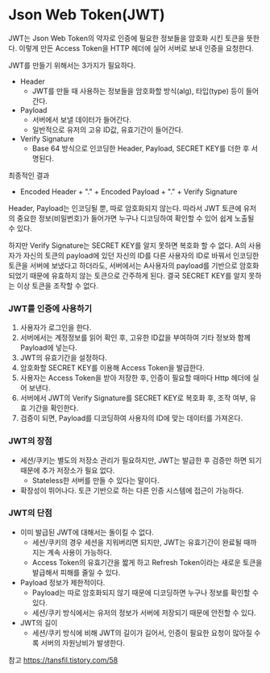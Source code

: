# Json Web Token(JWT)
JWT는 Json Web Token의 약자로 인증에 필요한 정보들을 암호화 시킨 토큰을 뜻한다. 이렇게 만든 Access Token을 HTTP 헤더에 실어 서버로 보내 인증을 요청한다.

JWT를 만들기 위해서는 3가지가 필요하다.
* Header
    * JWT를 만들 때 사용하는 정보들을 암호화할 방식(alg), 타입(type) 등이 들어간다.
* Payload
    * 서버에서 보낼 데이터가 들어간다.
    * 일반적으로 유저의 고유 ID값, 유효기간이 들어간다.
* Verify Signature
    * Base 64 방식으로 인코딩한 Header, Payload, SECRET KEY를 더한 후 서명된다.

최종적인 결과
* Encoded Header + "." + Encoded Payload + "." + Verify Signature

Header, Payload는 인코딩될 뿐, 따로 암호화되지 않는다. 따라서 JWT 토큰에 유저의 중요한 정보(비밀번호)가 들어가면 누구나 디코딩하여 확인할 수 있어 쉽게 노출될 수 있다.

하지만 Verify Signature는 SECRET KEY를 알지 못하면 복호화 할 수 없다.
A의 사용자가 자신의 토큰의 payload에 있던 자신의 ID를 다른 사용자의 ID로 바꿔서 인코딩한 토큰을 서버에 보냈다고 하더라도, 서버에서는 A사용자의 payload를 기반으로 암호화 되었기 때문에 유효하지 않는 토큰으로 간주하게 된다. 결국 SECRET KEY를 알지 못하는 이상 토큰을 조작할 수 없다.

### JWT를 인증에 사용하기
1. 사용자가 로그인을 한다.
2. 서버에서는 계정정보를 읽어 확인 후, 고유한 ID값을 부여하여 기타 정보와 함께 Payload에 넣는다.
3. JWT의 유효기간을 설정하다.
4. 암호화할 SECRET KEY를 이용해 Access Token을 발급한다.
5. 사용자는 Access Token을 받아 저장한 후, 인증이 필요할 때마다 Http 헤더에 실어 보낸다.
6. 서버에서 JWT의 Verify Signature를 SECRET KEY로 복호화 후, 조작 여부, 유효 기간을 확인한다.
7. 검증이 되면, Payload를 디코딩하여 사용자의 ID에 맞는 데이터를 가져온다.

### JWT의 장점
* 세션/쿠키는 별도의 저장소 관리가 필요하지만, JWT는 발급한 후 검증만 하면 되기 때문에 추가 저장소가 필요 없다.
    * Stateless한 서버를 만들 수 있다는 말이다.
* 확장성이 뛰어나다. 토큰 기반으로 하는 다른 인증 시스템에 접근이 가능하다.

### JWT의 단점
* 이미 발급된 JWT에 대해서는 돌이킬 수 없다.
    * 세션/쿠키의 경우 세션을 지워버리면 되지만, JWT는 유효기간이 완료될 때까지는 계속 사용이 가능하다.
    * Access Token의 유효기간을 짧게 하고 Refresh Token이라는 새로운 토큰을 발급해서 피해를 줄일 수 있다.
* Payload 정보가 제한적이다.
    * Payload는 따로 암호화되지 않기 때문에 디코딩하면 누구나 정보를 확인할 수 있다.
    * 세션/쿠키 방식에서는 유저의 정보가 서버에 저장되기 때문에 안전할 수 있다.
* JWT의 길이
    * 세션/쿠키 방식에 비해 JWT의 길이가 길어서, 인증이 필요한 요청이 많아질 수록 서버의 자원낭비가 발생한다.




참고
https://tansfil.tistory.com/58
